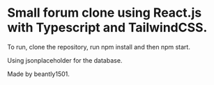# Small forum clone using React.js with Typescript and TailwindCSS.

To run, clone the repository, run npm install and then npm start.

Using jsonplaceholder for the database.

Made by beantly1501.
